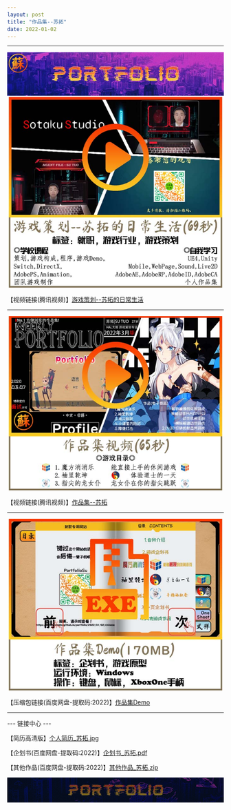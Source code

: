 ```yaml
---
layout: post
title: "作品集--苏拓"
date: 2022-01-02
---
```

********************************************************
![Image text](https://github.com/SotakuStudio/SotakuStudio.github.io/blob/main/Image/Title.jpg?raw=true)
![Image text](https://github.com/SotakuStudio/SotakuStudio.github.io/blob/main/Image/1_%E6%B8%B8%E6%88%8F%E7%AD%96%E5%88%92-%E8%8B%8F%E6%8B%93.jpg?raw=true)

【视频链接(腾讯视频)】[游戏策划--苏拓的日常生活](https://v.qq.com/x/page/v3232rgfajm.html)

************************************************************************************************
![Image text](https://github.com/SotakuStudio/SotakuStudio.github.io/blob/main/Image/2_%E4%BD%9C%E5%93%81%E9%9B%86-%E8%8B%8F%E6%8B%93.jpg?raw=true)

【视频链接(腾讯视频)】[作品集--苏拓](https://v.qq.com/x/page/j3232umvdti.html)

********************************************************
![Image text](https://github.com/SotakuStudio/SotakuStudio.github.io/blob/main/Image/3_%E4%BD%9C%E5%93%81%E9%9B%86Demo_%E8%8B%8F%E6%8B%93.jpg?raw=true)

【压缩包链接(百度网盘-提取码:2022)】[作品集Demo](https://pan.baidu.com/s/1mVo0U5wfsP7rlOVy7qZNMQ)

********************************************************
--- 链接中心 ---

【简历高清版】[个人简历_苏拓.jpg](https://github.com/SotakuStudio/SotakuStudio.github.io/blob/main/Image/%E4%B8%AA%E4%BA%BA%E7%AE%80%E5%8E%86_%E8%8B%8F%E6%8B%93.jpg?raw=true)

【企划书(百度网盘-提取码:2022)】[企划书_苏拓.pdf](https://pan.baidu.com/s/16QjXocOIRgXH9EZ7DVy1Vg)

【其他作品(百度网盘-提取码:2022)】[其他作品_苏拓.zip](https://pan.baidu.com/s/1l8lzVzti6rnazX8xsBzX6w)

![Image text](https://github.com/SotakuStudio/SotakuStudio.github.io/blob/main/Image/End_1.1.png?raw=true) 
